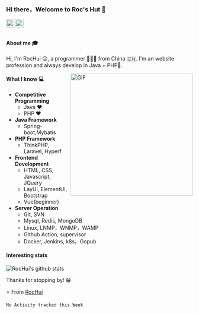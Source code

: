 ### Hi there，Welcome to Roc's Hut 👋

<a href="mailto:roc_hui@163.com">
  <img align="left" alt="'Gmail" width="22px" src="https://cdn.jsdelivr.net/npm/simple-icons@3.1.0/icons/gmail.svg" />
</a>
<a href="https://twitter.com/Roc447320081862">
  <img align="left" alt="'Twitter" width="22px" src="https://cdn.jsdelivr.net/npm/simple-icons@3.1.0/icons/twitter.svg" />
</a>

<br />
<br />


#### About me :mortar_board:

Hi, I'm RocHui 😉, a programmer 👨🏻‍💻 from China 🇨🇳. I'm an website profession and always develop in Java + PHP🐘.

<img align="right" alt="GIF" src="https://media.giphy.com/media/iIqmM5tTjmpOB9mpbn/giphy.gif" width="330" />


#### What I know :computer:

- **Competitive Programming**
    - Java ❤
    - PHP ❤
- **Java Framework**
    - Spring-boot,Mybatis
- **PHP Framework**
    - ThinkPHP, Laravel, Hyperf 
- **Frontend Development**
    - HTML, CSS, Javascript, JQuery
    - LayUi, ElementUI, Bootstrap
    - Vue(beginner)
- **Server Operation**
    - Git, SVN
    - Mysql, Redis, MongoDB
    - Linux, LNMP，WNMP，WAMP
    - Github Action, supervisor
    - Docker, Jenkins, k8s，Gopub


#### Interesting stats

![RocHui's github stats](https://github-readme-stats.vercel.app/api?username=RocHui&show_icons=true&hide_border=true)

Thanks for stopping by! 😁

⭐️ From [RocHui](https://github.com/RocDev-ops)

<!--START_SECTION:waka-->
```text
No Activity tracked this Week
```
<!--END_SECTION:waka-->

<!--
**Roc-hui/Roc-hui** is a ✨ _special_ ✨ repository because its `README.md` (this file) appears on your GitHub profile.

Here are some ideas to get you started:

- 🔭 I’m currently working on ...
- 🌱 I’m currently learning ...
- 👯 I’m looking to collaborate on ...
- 🤔 I’m looking for help with ...
- 💬 Ask me about ...
- 📫 How to reach me: ...
- 😄 Pronouns: ...
- ⚡ Fun fact: ...
-->
